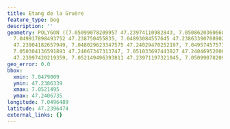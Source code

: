 ```yaml
---
title: Etang de la Gruère
feature_type: bog
description: ''
geometry: POLYGON ((7.05099078209957 47.23974110982843, 7.050862036066885 47.23886700432519,
  7.049917898493752 47.238750455835, 7.04893084557645 47.23863390708902, 7.047900877314802
  47.23904182657949, 7.048029623347575 47.24029470252197, 7.049574575739959 47.24044038384812,
  7.050304136591893 47.24067347313747, 7.051033697443827 47.24046952006552, 7.051634512263077
  47.23997420219359, 7.052149496393811 47.23971197321045, 7.05099078209957 47.23974110982843))
geo_error: 0.0
bbox:
  xmin: 7.0479009
  ymin: 47.2386339
  xmax: 7.0521495
  ymax: 47.2406735
longitude: 7.0496489
latitude: 47.2396474
external_links: {}
---
```

